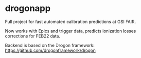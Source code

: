 # drogonapp

Full project for fast automated calibration predictions at GSI FAIR.

Now works with Epics and trigger data, predicts ionization losses corrections for FEB22 data.

Backend is based on the Drogon framework: https://github.com/drogonframework/drogon
